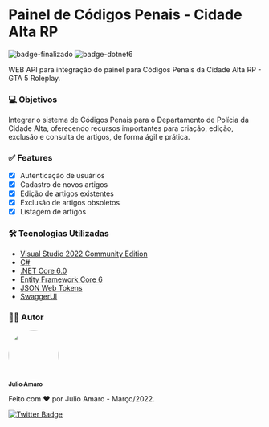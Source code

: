 # Painel de Códigos Penais - Cidade Alta RP
 
 ![badge-finalizado](https://img.shields.io/badge/Status-FINALIZADO-blue)
 ![badge-dotnet6](https://img.shields.io/badge/ASP.NET%20Core-6.0-blueviolet)
 
 
 WEB API para integração do painel para Códigos Penais da Cidade Alta RP - GTA 5 Roleplay.


### 💻 Objetivos
 Integrar o sistema de Códigos Penais para o Departamento de Polícia da Cidade Alta, oferecendo recursos importantes para criação, edição, exclusão e consulta de artigos, de forma ágil e prática.
 
### ✅ Features
 - [x] Autenticação de usuários
 - [x] Cadastro de novos artigos
 - [x] Edição de artigos existentes
 - [x] Exclusão de artigos obsoletos
 - [x] Listagem de artigos
 
### 🛠️ Tecnologias Utilizadas
 * [Visual Studio 2022 Community Edition](https://visualstudio.microsoft.com/pt-br/vs/community/)
 * [C#](https://docs.microsoft.com/pt-br/dotnet/csharp/)
 * [.NET Core 6.0](https://dotnet.microsoft.com/en-us/download) 
 * [Entity Framework Core 6](https://docs.microsoft.com/pt-br/ef/core/)
 * [JSON Web Tokens](https://jwt.io)
 * [SwaggerUI](https://swagger.io)

### ✍🏻 Autor
<a href="https://github.com/AmaroJulioExe">
 <img style="border-radius: 50%;" src="https://avatars.githubusercontent.com/u/54459435?v=4" width="100px;" alt=""/>
 <br />
 <sub><b>Julio Amaro</b></sub></a>

Feito com ❤️ por Julio Amaro - Março/2022. 

[![Twitter Badge](https://img.shields.io/twitter/follow/oamarojulio?style=for-the-badge)](https://twitter.com/oamarojulio) 
